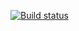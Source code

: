 [![Build status](https://ci.appveyor.com/api/projects/status/8rtoad25jp4jxyf4?svg=true)](https://ci.appveyor.com/project/sarkomath/silenium-selenide)
